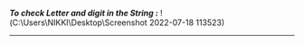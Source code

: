 ***To check Letter and digit in the String :***
!(C:\Users\NIKKI\Desktop\Screenshot 2022-07-18 113523)
___
